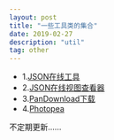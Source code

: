 ```yaml
---
layout: post
title: "一些工具类的集合"
date: 2019-02-27
description: "util"
tag: other
---
```


- 1.[JSON在线工具](https://www.sojson.com/json2entity.html)
- 2.[JSON在线视图查看器](http://www.bejson.com/jsonviewernew/)
- 3.[PanDownload下载](http://pandownload.com/document.html)
- 4.[Photopea](https://www.photopea.com/?tdsourcetag=s_pctim_aiomsg)

不定期更新......